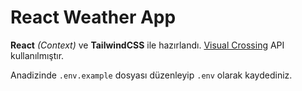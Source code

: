 # React Weather App
**React** *(Context)* ve **TailwindCSS** ile hazırlandı. [Visual Crossing](https://www.visualcrossing.com//) API kullanılmıştır.

Anadizinde `.env.example` dosyası düzenleyip `.env` olarak kaydediniz.